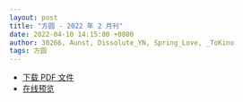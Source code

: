 ```yaml
---
layout: post
title: "方圆 - 2022 年 2 月刊"
date: 2022-04-10 14:15:00 +0800
author: 30266, Aunst, Dissolute_YN, Spring_Love, _ToKino
tags: 方圆
---
```


<nav class="hlist">
  <ul>
    <li><a href="/assets/pdf/Around-2022-02.pdf">下载 PDF 文件</a></li>
    <li><a href="/assets/pdfjs/web/viewer.html?file=../../pdf/Around-2022-02.pdf">在线预览</a></li>
  </ul>
</nav>